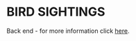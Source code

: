 # BIRD SIGHTINGS

Back end - for more information click [here](https://github.com/chaoscgo/bird-sightings.git).

